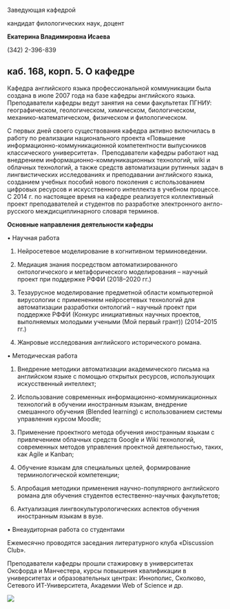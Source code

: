 Заведующая кафедрой
 

 кандидат филологических наук, доцент
 

**Екатерина Владимировна Исаева** 
  

 (342) 2-396-839
   


  
 

  

 каб. 168, корп. 5.
О кафедре
-----------------------------------------------------------------------------------------------------------------------------------------------------------





 Кафедра английского языка профессиональной коммуникации была создана в июле 2007 года на базе кафедры английского языка. Преподаватели кафедры ведут занятия на семи факультетах ПГНИУ: географическом, геологическом, химическом, биологическом, механико-математическом, физическом и филологическом.
 



 С первых дней своего существования кафедра активно включилась в работу по реализации национального проекта «Повышение информационно-коммуникационной компетентности выпускников классического университета».  Преподаватели кафедры работают над внедрением информационно-коммуникационных технологий, wiki и облачных технологий, а также средств автоматизации рутинных задач в лингвистических исследованиях и преподавании английского языка, созданием учебных пособий нового поколения с использованием цифровых ресурсов и искусственного интеллекта в учебном процессе. С 2014 г. по настоящее время на кафедре реализуется коллективный проект преподавателей и студентов по разработке электронного англо-русского междисциплинарного словаря терминов.
   

  

**Основные направления деятельности кафедры** 
  

  

 • Научная работа
   

 1. Нейросетевое моделирование в когнитивном терминоведении.
   

 2. Медиация знания посредством автоматизированного онтологического и метафорического моделирования – научный проект при поддержке РФФИ (2018–2020 гг.)
   

 3. Тезаурусное моделирование предметной области компьютерной вирусологии с применением нейросетевых технологий для автоматизации разработки онтологий – научный проект при поддержке РФФИ (Конкурс инициативных научных проектов, выполняемых молодыми учеными (Мой первый грант)) (2014–2015 гг.)
   

 4. Жанровые исследования английского исторического романа.
   

  

 • Методическая работа
   

 1. Внедрение методики автоматизации академического письма на английском языке с помощью открытых ресурсов, использующих искусственный интеллект;
   

 2. Использование современных информационно-коммуникационных технологий в обучении иностранным языкам, внедрение смешанного обучения (Blended learning) c использованием системы управления курсом Moodle;
   

 3. Применение проектного метода обучения иностранным языкам с привлечением облачных средств Google и Wiki технологий, современных методов управления проектной деятельностью, таких, как Agile и Kanban;
   

 4. Обучение языкам для специальных целей, формирование терминологической компетенции;
   

 5. Апробация методики применения научно-популярного английского романа для обучения студентов естественно-научных факультетов;
   

 6. Актуализация лингвокультурологических аспектов обучения иностранным языкам в вузе.
   

  

 • Внеаудиторная работа со студентами
   

 Ежемесячно проводятся заседания литературного клуба «Discussion Club».
   

  

 Преподаватели кафедры прошли стажировку в университетах Оксфорда и Манчестера, курсы повышения квалификации в университетах и образовательных центрах: Иннополис, Сколково, Сетевого ИТ-Университета, Академии Web of Science и др.
 



![](http://www.psu.ru/files/images/fakultety/foreign_languages/kayapk.jpg)